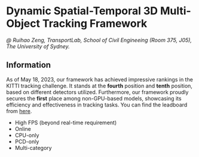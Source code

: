# Dynamic Spatial-Temporal 3D Multi-Object Tracking Framework

*@ Ruihao Zeng, TransportLab, School of Civil Engineeing (Room 375, J05), The University of Sydney.*

## Information

As of May 18, 2023, our framework has achieved impressive rankings in the KITTI tracking challenge. It stands at the **fourth** position and **tenth** position, based on different detectors utilized. Furthermore, our framework proudly secures the **first** place among non-GPU-based models, showcasing its efficiency and effectiveness in tracking tasks. You can find the leadboard from [here](https://www.cvlibs.net/datasets/kitti/eval_tracking.php).
- High FPS (beyond real-time requirement)
- Online
- CPU-only
- PCD-only
- Multi-category
